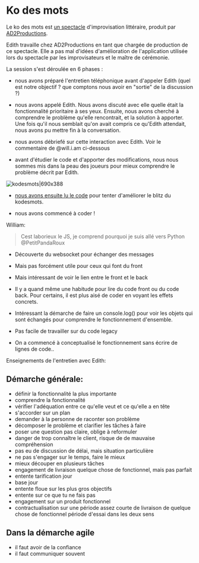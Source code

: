 # Ko des mots

Le ko des mots est [un spectacle](https://www.youtube.com/watch?v=_Y2dDjVUGV4) d'improvisation littéraire, produit par [AD2Productions](http://ad2productions.fr/).

Edith travaille chez AD2Productions en tant que chargée de production de ce spectacle.
Elle a pas mal d'idées d'amélioration de l'application utilisée lors du spectacle par les improvisateurs et le maître de cérémonie.

La session s'est déroulée en 6 phases :

- nous avons préparé l'entretien téléphonique avant d'appeler Edith (quel est notre objectif ? que comptons nous avoir en "sortie" de la discussion ?)

- nous avons appelé Edith. Nous avons discuté avec elle quelle était la fonctionnalité prioritaire à ses yeux. Ensuite, nous avons cherché à comprendre le problème qu'elle rencontrait, et la solution à apporter. Une fois qu'il nous semblait qu'on avait compris ce qu'Edith attendait, nous avons pu mettre fin à la conversation.

- nous avons débriefé sur cette interaction avec Edith. Voir le commentaire de @will.i.am ci-dessous 

- avant d'étudier le code et d'apporter des modifications, nous nous sommes mis dans la peau des joueurs pour mieux comprendre le problème décrit par Edith.

![kodesmots|690x388](upload://numy7PwmU2Xr4mkRsgblPgs6yyA.png) 

- [nous avons ensuite lu le code](https://github.com/Rookie-Club/kodesmots) pour tenter d'améliorer le blitz du kodesmots.

- nous avons commencé à coder !


William:

> Cest laborieux le JS, je comprend pourquoi je suis allé vers Python @PetitPandaRoux

- Découverte du websocket pour échanger des messages
- Mais pas forcément utile pour ceux qui font du front
- Mais intéressant de voir le lien entre le front et le back

- Il y a quand même une habitude pour lire du code front ou du code back. Pour certains, il est plus aisé de coder en voyant les effets concrets.
- Intéressant la démarche de faire un console.log() pour voir les objets qui sont échangés pour comprendre le fonctionnement d'ensemble.
- Pas facile de travailler sur du code legacy
- On a commencé à conceptualisé le fonctionnement sans écrire de lignes de code..


Enseignements de l'entretien avec Edith:

## Démarche générale:
- définir la fonctionnalité la plus importante
- comprendre la fonctionnalité
- vérifier l'adéquation entre ce qu'elle veut et ce qu'elle a en tête
- s'accorder sur un plan
- demander à la personne de raconter son problème
- décomposer le problème et clarifier les tâches à faire
- poser une question pas claire, oblige à reformuler
- danger de trop connaître le client, risque de de mauvaise compréhension
- pas eu de discussion de délai, mais situation particulière
- ne pas s'engager sur le temps, faire le mieux
- mieux découper en plusieurs tâches
- engagement de livraison quelque chose de fonctionnel, mais pas parfait
- entente tarification jour
- base jour
- entente floue sur les plus gros objectifs
- entente sur ce que tu ne fais pas
- engagement sur un produit fonctionnel
- contractualisation sur une période assez courte de livraison de quelque chose de fonctionnel
    période d'essai dans les deux sens

## Dans la démarche agile
- il faut avoir de la confiance
- il faut communiquer souvent
